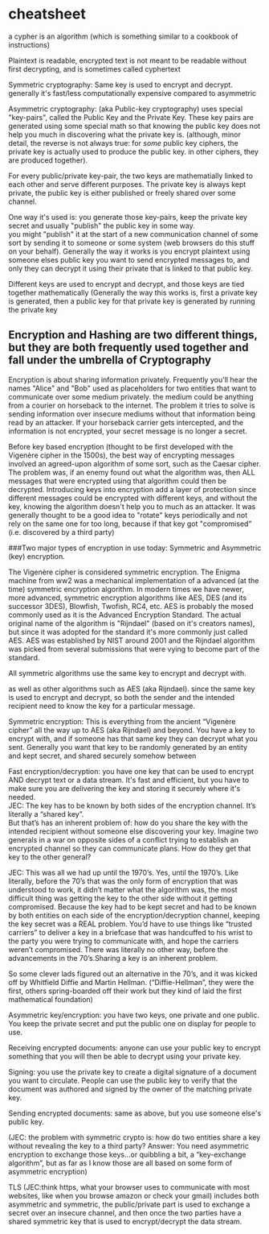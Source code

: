 # cheatsheet

a cypher is an algorithm (which is something similar to a cookbook of instructions)

Plaintext is readable, encrypted text is not meant to be readable without first decrypting, and is sometimes called cyphertext

Symmetric cryptography:  Same key is used to encrypt and decrypt.  generally it's fast/less computationally expensive compared to asymmetric

Asymmetric cryptography: (aka Public-key cryptography) uses special "key-pairs", called the Public Key and the Private Key.  These key pairs
are generated using some special math so that knowing the public key does not help you much in discovering what the private key is. (although, minor detail,
the reverse is not always true: for *some* public key ciphers, the private key is actually used to produce the public key. in other
ciphers, they are produced together). 

For every public/private key-pair, the two keys are mathematially linked to each other and serve different purposes.  The private
key is always kept private, the public key is either published or freely shared over some channel.

One way it's used is: you generate those key-pairs, keep the private key secret and usually "publish" the public key in some way.  
you might "publish" it at the start of a new communication channel of some sort by sending it to someone or some system (web browsers do this stuff
on your behalf).  Generally the way it works is you encrypt plaintext using someone elses public key you want to send encrypted messages to, and only they
can decrypt it using their private that is linked to that public key.




Different keys are used to encrypt and decrypt, and those keys are tied together mathematically
(Generally the way this works is, first a private key is generated, then a public key for that private key is generated by running the private key



## Encryption and Hashing are two different things, but they are both frequently used together and fall under the umbrella of Cryptography

Encryption is about sharing information privately.  Frequently you'll hear the names "Alice" and "Bob" used as placeholders for two
entities that want to communicate over some medium privately.  the medium could be anything from a courier on horseback to the internet.
The problem it tries to solve is sending information over insecure mediums without that information being read by an attacker.  If your
horseback carrier gets intercepted, and the information is not encrypted, your secret message is no longer a secret.

Before key based encryption (thought to be first developed with the Vigenère cipher in the 1500s), the best way of encrypting messages
involved an agreed-upon algorithm of some sort, such as the Caesar cipher.  The problem was, if an enemy found out what the
algorithm was, then ALL messages that were encrypted using that algorithm could then be decrypted.  Introducing keys into encryption
add a layer of protection since different messages could be encrypted with different keys, and without the key, knowing the algorithm
doesn't help you to much as an attacker.  It was generally thought to be a good idea to "rotate" keys periodically and not rely on the same
one for too long, because if that key got "compromised" (i.e. discovered by a third party)

###Two major types of encryption in use today: Symmetric and Asymmetric (key) encryption.

The Vigenère cipher is considered symmetric encryption. The Enigma machine from ww2 was a mechanical implementation of a 
advanced (at the time) symmetric encryption algorithm.  In modern times we have newer, more advanced, symmetric encryption
algorithms like AES, DES (and its successor 3DES), Blowfish, Twofish, RC4, etc.  AES is probably the mosed commonly used as it is the
Advanced Encryption Standard.  The actual original name of the algorithm is "Rijndael" (based on it's creators names), but since it was adopted
for the standard it's more commonly just called AES.  AES was established by NIST around 2001 and the Rijndael algorithm was picked
from several submissions that were vying to become part of the standard.

All symmetric algorithms use the same key to encrypt and decrypt with.

as well as other algorithms such as  AES (aka Rijndael). since the same key is used to encrypt and decrypt, so both the
sender and the intended recipient need to know the key for a particular message.    

Symmetric encryption: This is everything from the ancient “Vigenère cipher” all the way up to AES (aka Rijndael) and beyond. You have a key to encrypt with,
and if someone has that same key they can decrypt what you sent. Generally you want that key to be randomly generated by an entity and kept secret, and
shared securely somehow between 

Fast encryption/decryption: you have one key that can be used to encrypt AND 
decrypt text or a data stream. It's fast and efficient, but you have to make sure you are delivering the key and storing it securely where it's needed.  
JEC: The key has to be known by both sides of the encryption channel.  It’s literally a “shared key”.   
But that’s has an inherent problem of: how do you share the key with the intended recipient without someone else discovering your key.  Imagine two generals in a war on opposite sides of a conflict trying to establish an encrypted channel so they can communicate plans.  How do they get that key to the other general?

JEC: This was all we had up until the 1970’s.  Yes, until the 1970’s.  Like literally, before the 70’s that was the only form of encryption that was understood to work, it didn’t matter what the algorithm was, the most difficult thing was getting the key to the other side without it getting compromised.  Because the key had to be kept secret and had to be known by both entities on each side of the encryption/decryption channel, keeping the key secret was a REAL problem.   You’d have to use things like “trusted carriers” to deliver a key in a briefcase that was handcuffed to his wrist to the party you were trying to communicate with, and hope the carriers weren’t compromised.  There was literally no other way, before the advancements in the 70’s.Sharing a key is an inherent problem.

So some clever lads figured out an alternative in the 70’s, and it was kicked off by Whitfield Diffie and Martin Hellman.   (“Diffie-Hellman”, they were the first, others spring-boarded off their work but they kind of laid the first mathematical foundation)


Asymmetric key/encryption: 
you have two keys, one private and one public. You keep the private secret and put the public one on display for people to use.   



Receiving encrypted documents: anyone can use your public key to encrypt something that you will then be able to decrypt using your private key. 

Signing: you use the private key to create a digital signature of a document you want to circulate. People can use the public key to verify that the document was authored and signed by the owner of the matching private key. 


Sending encrypted documents: same as above, but you use someone else's public key. 



(JEC: the problem with symmetric crypto is: how do two entities share a key without revealing the key to a third party?  Answer: You need asymmetric encryption to exchange those keys…or quibbling a bit, a “key-exchange algorithm”,  but as far as I know those are all based on some form of asymmetric encryption) 

TLS (JEC:think https, what your browser uses to communicate with most websites, like when you browse amazon or check your gmail) includes both asymmetric and symmetric, the public/private part is used to exchange a secret over an insecure channel, and then once the two parties have a shared symmetric key that is used to encrypt/decrypt the data stream. 
